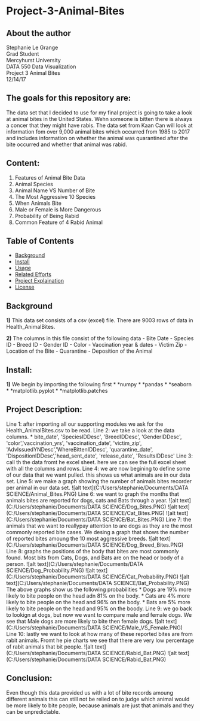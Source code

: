 # Project-3-Animal-Bites


## About the author

Stephanie Le Grange  
Grad Student   
Mercyhurst University  
DATA 550 Data Visualization  
Project 3 Animal Bites  
12/14/17  

## The goals for this repository are:

The data set that I decided to use for my final project is going to take a look at animal bites in the United States. Wehn someone is bitten there is always a concer that they might have rabis. The data set from Kaan Can will look at information fom over 9,000 animal bites which occurred from 1985 to 2017 and includes information on whether the animal was quarantined after the bite occurred and whether that animal was rabid.

## Content:

1. Features of Animal Bite Data
2. Animal Species
3. Animal Name VS Number of Bite
4. The Most Aggressive 10 Species
5. When Animals Bite
6. Male or Female is More Dangerous
7. Probability of Being Rabid
8. Common Feature of 4 Rabid Animal


## Table of Contents

- [Background](#background)
- [Install](#install)
- [Usage](#usage)
- [Related Efforts](#related-efforts)
- [Project Explaination](#Project-explaination)
- [License](#license)

## Background

**1)** This data set consists of a csv (excel) file. There are 9003 rows of data in Health_AnimalBites.

**2)** The columns in this file consist of the following data
       - Bite Date
       - Species ID
       - Breed ID
       - Gender ID
       - Color
       - Vaccination year & dates
       - Victim Zip
       - Location of the Bite
       - Quarantine
       - Deposition of the Animal
     
## Install: 

**1)** We begin by importing the following first
       * *numpy
       * *pandas
       * *seaborn
       * *matplotlib.pyplot
       * *matplotlib.patches
        
## Project Description:

Line 1: after importing all our supporting modules we ask for the Health_AnimalBites.csv to be read.
Line 2: we take a look at the data columns.
        * bite_date', 'SpeciesIDDesc', 'BreedIDDesc', 'GenderIDDesc', 'color','vaccination_yrs', 'vaccination_date', 'victim_zip',                'AdvIssuedYNDesc','WhereBittenIDDesc', 'quarantine_date', 'DispositionIDDesc','head_sent_date', 'release_date',                          'ResultsIDDesc'
Line 3: call th the data fromt he excel sheet. here we can see the full excel sheet with all the columns and rows.
Line 4: we are now begining to define some of our data that we want pulled. this shows us what animals are in our data set.
Line 5: we make a graph showing the number of animals bites recorder per animal in our data set.
![alt text](C:/Users/stephanie/Documents/DATA SCIENCE/Animal_Bites.PNG)
Line 6: we want to graph the months that animals bites are reported for dogs, cats and Bats through a year.
![alt text](C:/Users/stephanie/Documents/DATA SCIENCE/Dog_Bites.PNG)
![alt text](C:/Users/stephanie/Documents/DATA SCIENCE/Cat_Bites.PNG)
![alt text](C:/Users/stephanie/Documents/DATA SCIENCE/Bat_Bites.PNG)
Line 7: the animals that we want to reallypay attention to are dogs as they are the most commonly reported bite cases. We desing a graph that shows the number of reported bites amoung the 10 most aggressive breeds.
![alt text](C:/Users/stephanie/Documents/DATA SCIENCE/Dog_Breed_Bites.PNG)
Line 8: graphs the positions of the body that bites are most commonly found. Most bits from Cats, Dogs, and Bats are on the head or body of a person.
![alt text](C:/Users/stephanie/Documents/DATA SCIENCE/Dog_Probability.PNG)
![alt text](C:/Users/stephanie/Documents/DATA SCIENCE/Cat_Probability.PNG)
![alt text](C:/Users/stephanie/Documents/DATA SCIENCE/Bat_Probability.PNG)
The above graphs show us the following probabilities
       * Dogs are 19% more likely to bite people on the head adn 81% on the body.
       * Cats are 4% more likely to bite people on the head and 96% on the body.
       * Bats are 5% more likely to bite people on the head and 95% on the boody.
Line 9: we go back to lookign at dogs, but now we want to compare male and female dogs. We see that Male dogs are more likely to bite then female dogs.
![alt text](C:/Users/stephanie/Documents/DATA SCIENCE/Male_VS_Female.PNG)
Line 10: lastly we want to look at how many of these reported bites are from rabit animals. Fromt he pie charts we see that there are very low percentage of rabit animals that bit people.
![alt text](C:/Users/stephanie/Documents/DATA SCIENCE/Rabid_Bat.PNG)
![alt text](C:/Users/stephanie/Documents/DATA SCIENCE/Rabid_Bat.PNG)

## Conclusion:

Even though this data provided us with a lot of bite records amoung different animals this can still not be relied on to judge which animal would be more likely to bite people, because animals are just that animals and they can be unpredictable. 



















